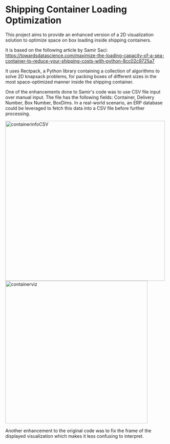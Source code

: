 # Shipping Container Loading Optimization

This project aims to provide an enhanced version of a 2D visualization solution to optimize space on box loading inside shipping containers. 
 
It is based on the following article by Samir Saci: https://towardsdatascience.com/maximize-the-loading-capacity-of-a-sea-container-to-reduce-your-shipping-costs-with-python-8cc02c9725a7

It uses Rectpack, a Python library containing a collection of algorithms to solve 2D knapsack problems, for packing boxes of different sizes in the most space-optimized manner inside the shipping container.

One of the enhancements done to Samir's code was to use CSV file input over manual input. The file has the following fields: Container, Delivery Number, Box Number, BoxDims.
In a real-world scenario, an ERP database could be leveraged to fetch this data into a CSV file before further processing.

<img width="498" alt="containerinfoCSV" src="https://github.com/ojasbhanarkar04/shipping-container-loading-optimization/assets/166156913/1f280da8-4466-41cc-af73-ef8c696e0901">

<img width="444" alt="containerviz" src="https://github.com/ojasbhanarkar04/shipping-container-loading-optimization/assets/166156913/bb2c29fd-4aee-4c0f-8eea-82ebf757da95">

 
Another enhancement to the original code was to fix the frame of the displayed visualization which makes it less confusing to interpret.
